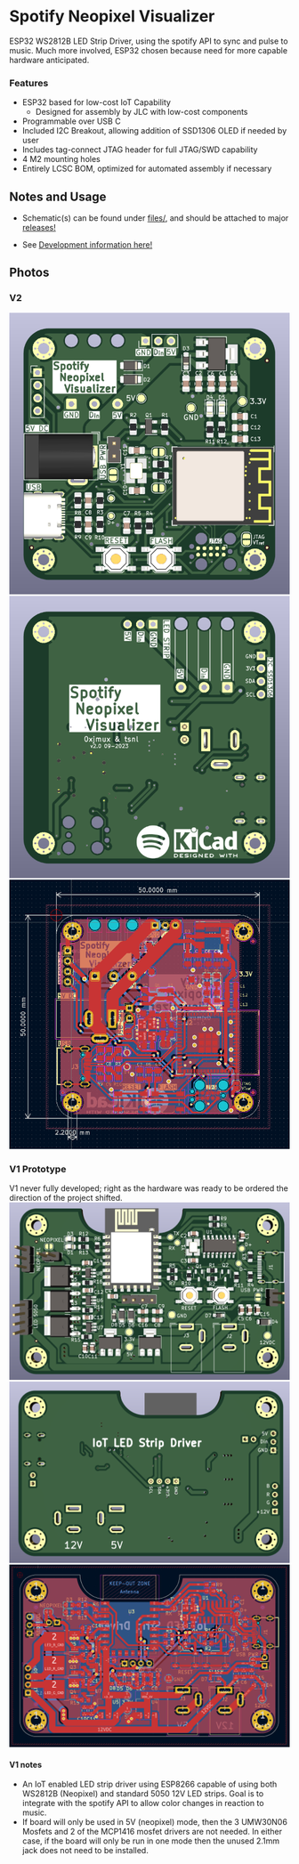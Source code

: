 # Spotify Neopixel Visualizer
ESP32 WS2812B LED Strip Driver, using the spotify API to sync and pulse to music. Much more involved, ESP32 chosen because need for more capable hardware anticipated. 

### Features
* ESP32 based for low-cost IoT Capability
    * Designed for assembly by JLC with low-cost components
* Programmable over USB C
* Included I2C Breakout, allowing addition of SSD1306 OLED if needed by user
* Includes tag-connect JTAG header for full JTAG/SWD capability
* 4 M2 mounting holes 
* Entirely LCSC BOM, optimized for automated assembly if necessary

## Notes and Usage
* Schematic(s) can be found under [files/](./files/), and should be attached to major [releases!](https://github.com/0xjmux/iot_leddriver_hw/releases)

* See [Development information here!](DEVELOPMENT-NOTES.md)

## Photos
### V2 
![v2 PCB Render Front](files/PCB_v2.0_render_F.png)
![v2 PCB Render Back](files/PCB_v2.0_render_B.png)
![v2 PCB Layout](files/PCB_v2.0_layout.png)


### V1 Prototype
V1 never fully developed; right as the hardware was ready to be ordered the direction of the project shifted. 
![v1 PCB Render Front](files/PCB_v0.9.1_render_F.png)
![v1 PCB Render Back](files/PCB_v0.9.1_render_B.png)
![v1 PCB Layout](files/PCB_v0.9.1_layout.png)

#### V1 notes
* An IoT enabled LED strip driver using ESP8266 capable of using both WS2812B (Neopixel) and standard 5050 12V LED strips. Goal is to integrate with the spotify API to allow color changes in reaction to music. 
* If board will only be used in 5V (neopixel) mode, then the 3 UMW30N06 Mosfets and 2 of the MCP1416 mosfet drivers are not needed. In either case, if the board will only be run in one mode then the unused 2.1mm jack does not need to be installed. 
